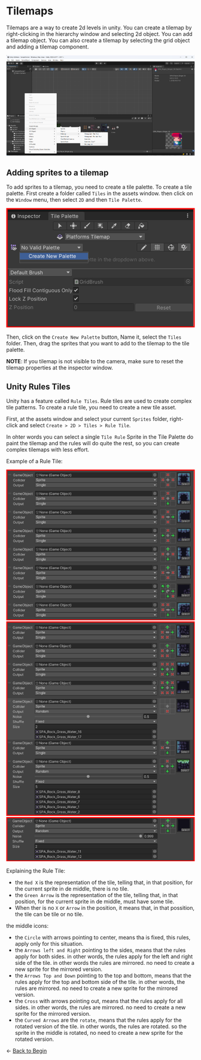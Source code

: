 # Tilemaps

Tilemaps are a way to create 2d levels in unity. You can create a tilemap by right-clicking in the hierarchy window and selecting 2d object. You can add a tilemap object. You can also create a tilemap by selecting the grid object and adding a tilemap component.

![Tilemaps](./assets/tilemaps.png)

## Adding sprites to a tilemap

To add sprites to a tilemap, you need to create a tile palette. To create a tile palette.
First create a folder called `Tiles` in the assets window.
then click on the `Window` menu, then select `2D` and then `Tile Palette`.

![Tile Palette](./assets/tile_palette.png)

Then, click on the `Create New Palette` button, Name it, select the `Tiles` folder. Then, drag the sprites that you want to add to the tilemap to the tile palette.

**NOTE**: If you tilemap is not visible to the camera, make sure to reset the tilemap properties at the inspector window.

## Unity Rules Tiles

Unity has a feature called `Rule Tiles`. Rule tiles are used to create complex tile patterns. To create a rule tile, you need to create a new tile asset.

First, at the assets window and select your current `Sprites` folder, right-click and select `Create > 2D > Tiles > Rule Tile`.


In ohter words you can select a single `Tile Rule` Sprite in the Tile Palette do paint the tilemap and the rules will do quite the rest, so you can create complex tilemaps with less effort.

Example of a Rule Tile:

![Rule Tile](./assets/tile_rules1.png)
![Rule Tile](./assets/tile_rules2.png)
![Rule Tile](./assets/tile_rules3.png)

Explaining the Rule Tile:

- the `Red X` is the representation of the tile, telling that, in that position, for the current sprite in de middle, there is no tile.
- the `Green Arrow` is the representation of the tile, telling that, in that position, for the current sprite in de middle, must have some tile.
- When ther is no `X` or `Arrow` in the position, it means that, in that possition, the tile can be tile or no tile.

the middle icons:

- the `Circle` with arrows pointing to center, means tha is fixed, this rules, apply only for this situation.
- the `Arrows left and Right` pointing to the sides, means that the rules apply for both sides. in other words, the rules apply for the left and right side of the tile. in other words the rules are mirrored. no need to create a new sprite for the mirrored version.
- the `Arrows Top and Down` pointing to the top and bottom, means that the rules apply for the top and bottom side of the tile. in other words, the rules are mirrored. no need to create a new sprite for the mirrored version.
- the `Cross` with arrows pointing out, means that the rules apply for all sides. in other words, the rules are mirrored. no need to create a new sprite for the mirrored version.
- the `Curved Arrows` are the `rotate`, means that the rules apply for the rotated version of the tile. in other words, the rules are rotated. so the sprite in the middle is rotated, no need to create a new sprite for the rotated version.

&larr; [Back to Begin](./readme.md)